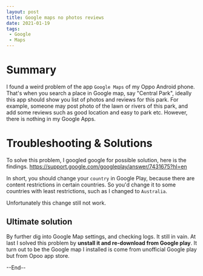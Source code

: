 ```yaml
---
layout: post
title: Google maps no photos reviews
date: 2021-01-19
tags:
 - Google
 - Maps
---
```


# Summary 
I found a weird problem of the app `Google Maps` of my Oppo Android phone. That's when you search a place in Google map, say "Central Park", ideally this app should show you list of photos and reviews for this park. For example, someone may post photo of the lawn or rivers of this park, and add some reviews such as good location and easy to park etc. However, there is nothing in my Google Apps. 

# Troubleshooting & Solutions
To solve this problem, I googled google for possible solution, here is the findings.
https://support.google.com/googleplay/answer/7431675?hl=en

In short, you should change your `country` in Google Play, because there are content restrictions in certain countries. So you'd change it to some countries with least restrictions, such as I changed to `Australia`.

Unfortunately this change still not work.

## Ultimate solution

By further dig into Google Map settings, and checking logs. It still in vain.  At last I solved this problem by **unstall it and re-download from Google play**. It turn out to be the Google map I installed is come from unofficial Google play but from Opoo app store.

--End--
